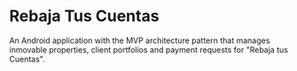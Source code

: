 # Rebaja Tus Cuentas
An Android application with the MVP architecture pattern that manages inmovable properties, client portfolios and payment requests for "Rebaja tus Cuentas".

